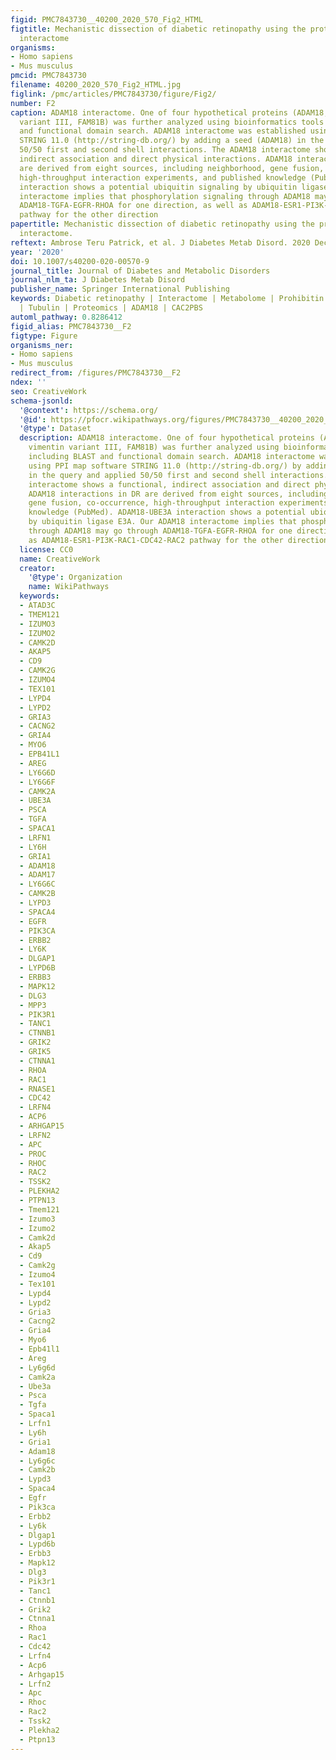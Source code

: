 ```yaml
---
figid: PMC7843730__40200_2020_570_Fig2_HTML
figtitle: Mechanistic dissection of diabetic retinopathy using the protein-metabolite
  interactome
organisms:
- Homo sapiens
- Mus musculus
pmcid: PMC7843730
filename: 40200_2020_570_Fig2_HTML.jpg
figlink: /pmc/articles/PMC7843730/figure/Fig2/
number: F2
caption: ADAM18 interactome. One of four hypothetical proteins (ADAM18, CAC2PBS, vimentin
  variant III, FAM81B) was further analyzed using bioinformatics tools including BLAST
  and functional domain search. ADAM18 interactome was established using PPI map software
  STRING 11.0 (http://string-db.org/) by adding a seed (ADAM18) in the query and applied
  50/50 first and second shell interactions. The ADAM18 interactome shows a functional,
  indirect association and direct physical interactions. ADAM18 interactions in DR
  are derived from eight sources, including neighborhood, gene fusion, co-occurrence,
  high-throughput interaction experiments, and published knowledge (PubMed). ADAM18-UBE3A
  interaction shows a potential ubiquitin signaling by ubiquitin ligase E3A. Our ADAM18
  interactome implies that phosphorylation signaling through ADAM18 may go through
  ADAM18-TGFA-EGFR-RHOA for one direction, as well as ADAM18-ESR1-PI3K-RAC1-CDC42-RAC2
  pathway for the other direction
papertitle: Mechanistic dissection of diabetic retinopathy using the protein-metabolite
  interactome.
reftext: Ambrose Teru Patrick, et al. J Diabetes Metab Disord. 2020 Dec;19(2):829-848.
year: '2020'
doi: 10.1007/s40200-020-00570-9
journal_title: Journal of Diabetes and Metabolic Disorders
journal_nlm_ta: J Diabetes Metab Disord
publisher_name: Springer International Publishing
keywords: Diabetic retinopathy | Interactome | Metabolome | Prohibitin | Mitochondria
  | Tubulin | Proteomics | ADAM18 | CAC2PBS
automl_pathway: 0.8286412
figid_alias: PMC7843730__F2
figtype: Figure
organisms_ner:
- Homo sapiens
- Mus musculus
redirect_from: /figures/PMC7843730__F2
ndex: ''
seo: CreativeWork
schema-jsonld:
  '@context': https://schema.org/
  '@id': https://pfocr.wikipathways.org/figures/PMC7843730__40200_2020_570_Fig2_HTML.html
  '@type': Dataset
  description: ADAM18 interactome. One of four hypothetical proteins (ADAM18, CAC2PBS,
    vimentin variant III, FAM81B) was further analyzed using bioinformatics tools
    including BLAST and functional domain search. ADAM18 interactome was established
    using PPI map software STRING 11.0 (http://string-db.org/) by adding a seed (ADAM18)
    in the query and applied 50/50 first and second shell interactions. The ADAM18
    interactome shows a functional, indirect association and direct physical interactions.
    ADAM18 interactions in DR are derived from eight sources, including neighborhood,
    gene fusion, co-occurrence, high-throughput interaction experiments, and published
    knowledge (PubMed). ADAM18-UBE3A interaction shows a potential ubiquitin signaling
    by ubiquitin ligase E3A. Our ADAM18 interactome implies that phosphorylation signaling
    through ADAM18 may go through ADAM18-TGFA-EGFR-RHOA for one direction, as well
    as ADAM18-ESR1-PI3K-RAC1-CDC42-RAC2 pathway for the other direction
  license: CC0
  name: CreativeWork
  creator:
    '@type': Organization
    name: WikiPathways
  keywords:
  - ATAD3C
  - TMEM121
  - IZUMO3
  - IZUMO2
  - CAMK2D
  - AKAP5
  - CD9
  - CAMK2G
  - IZUMO4
  - TEX101
  - LYPD4
  - LYPD2
  - GRIA3
  - CACNG2
  - GRIA4
  - MYO6
  - EPB41L1
  - AREG
  - LY6G6D
  - LY6G6F
  - CAMK2A
  - UBE3A
  - PSCA
  - TGFA
  - SPACA1
  - LRFN1
  - LY6H
  - GRIA1
  - ADAM18
  - ADAM17
  - LY6G6C
  - CAMK2B
  - LYPD3
  - SPACA4
  - EGFR
  - PIK3CA
  - ERBB2
  - LY6K
  - DLGAP1
  - LYPD6B
  - ERBB3
  - MAPK12
  - DLG3
  - MPP3
  - PIK3R1
  - TANC1
  - CTNNB1
  - GRIK2
  - GRIK5
  - CTNNA1
  - RHOA
  - RAC1
  - RNASE1
  - CDC42
  - LRFN4
  - ACP6
  - ARHGAP15
  - LRFN2
  - APC
  - PROC
  - RHOC
  - RAC2
  - TSSK2
  - PLEKHA2
  - PTPN13
  - Tmem121
  - Izumo3
  - Izumo2
  - Camk2d
  - Akap5
  - Cd9
  - Camk2g
  - Izumo4
  - Tex101
  - Lypd4
  - Lypd2
  - Gria3
  - Cacng2
  - Gria4
  - Myo6
  - Epb41l1
  - Areg
  - Ly6g6d
  - Camk2a
  - Ube3a
  - Psca
  - Tgfa
  - Spaca1
  - Lrfn1
  - Ly6h
  - Gria1
  - Adam18
  - Ly6g6c
  - Camk2b
  - Lypd3
  - Spaca4
  - Egfr
  - Pik3ca
  - Erbb2
  - Ly6k
  - Dlgap1
  - Lypd6b
  - Erbb3
  - Mapk12
  - Dlg3
  - Pik3r1
  - Tanc1
  - Ctnnb1
  - Grik2
  - Ctnna1
  - Rhoa
  - Rac1
  - Cdc42
  - Lrfn4
  - Acp6
  - Arhgap15
  - Lrfn2
  - Apc
  - Rhoc
  - Rac2
  - Tssk2
  - Plekha2
  - Ptpn13
---
```


